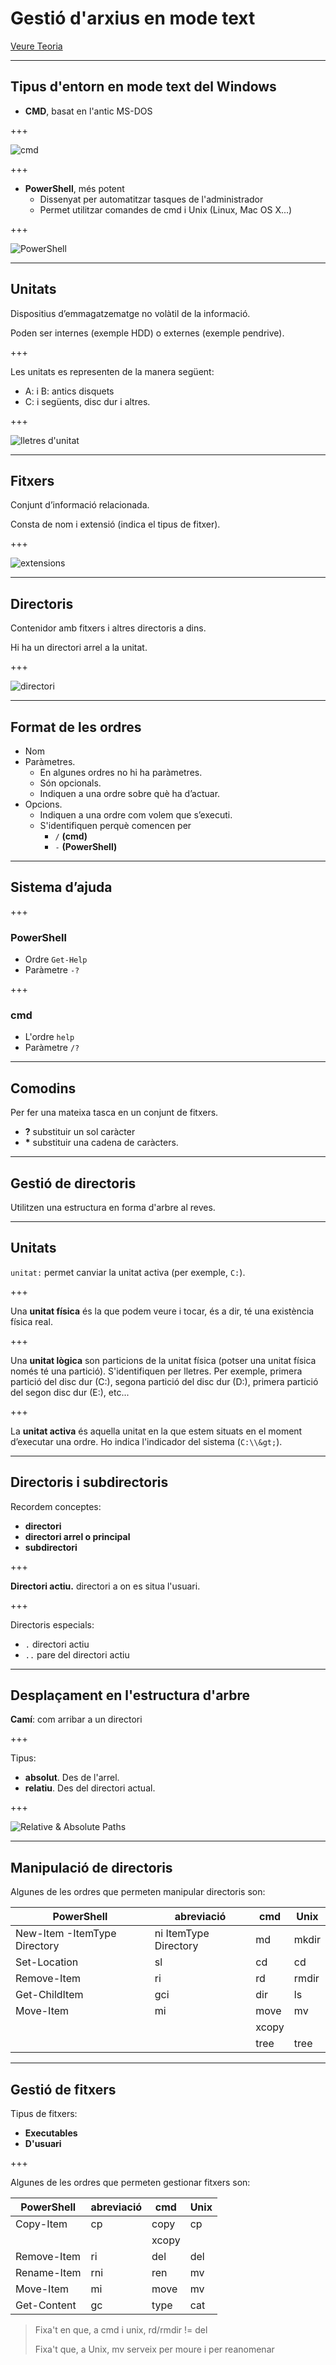 Gestió d'arxius en mode text
====================================

[Veure Teoria](https://jrodr236.github.io/SOM/GestioDArxiusEnModeText.html)

---

Tipus d'entorn en mode text del Windows
---------------------------------------

- **CMD**, basat en l'antic MS-DOS

+++

![cmd](http://fossbytes.com/wp-content/uploads/2016/04/speed-up-internet-connection-using-cmd.jpg)

+++

- **PowerShell**, més potent
  * Dissenyat per automatitzar tasques de l'administrador
  * Permet utilitzar comandes de cmd i Unix (Linux, Mac OS X...)

+++

![PowerShell](https://stackify.com/wp-content/uploads/2017/04/Powershell-commands-1.png)

---

Unitats
-------

Dispositius d’emmagatzematge no volàtil de
la informació.

Poden ser internes (exemple HDD) o externes (exemple pendrive).

+++

Les unitats es representen de la manera següent:

- A: i B: antics disquets
- C: i següents, disc dur i altres.

+++

![lletres d'unitat](http://www.partitionwizard.com/images/tu3001/drive-letter-is-missing-in-windows.jpg)

---

Fitxers
-------

Conjunt d’informació relacionada.

Consta de nom i extensió (indica el
tipus de fitxer).

+++

![extensions](https://i1.wp.com/www.tapscape.com/wp-content/uploads/2017/12/Extensions.jpg?fit=768%2C428&ssl=1)

---

Directoris
----------

Contenidor amb fitxers i altres directoris a dins.

Hi ha un directori arrel a la unitat.

+++

![directori](http://computertutorflorida.com/wp-content/uploads/2014/11/folder1.jpg)

---

Format de les ordres
--------------------

-   Nom
-   Paràmetres.
    * En algunes ordres no hi ha paràmetres.
    * Són opcionals.
    * Indiquen a una ordre sobre què ha d’actuar.
-   Opcions.
    * Indiquen a una ordre com volem que s’executi.
    * S'identifiquen perquè comencen per
      * `/` **(cmd)**
      * `-` **(PowerShell)**


---

Sistema d’ajuda
---------------

+++

### PowerShell

- Ordre `Get-Help`
- Paràmetre `-?`

+++

### cmd

- L'ordre `help`
- Paràmetre `/?`

---

Comodins
--------

Per fer una mateixa tasca en un conjunt de fitxers.

-   **?** substituir un sol caràcter
-   **\*** substituir una
    cadena de caràcters.
---

Gestió de directoris
--------------------

Utilitzen una estructura en forma d'arbre al reves.

---

Unitats
-------

`unitat:` permet canviar la unitat activa (per exemple, `C:`).

+++

Una **unitat física** és la que podem veure i tocar, és a dir, té una
existència física real. 

+++

Una **unitat lògica** son particions de la unitat física (potser una unitat física només té una partició). S'identifiquen per lletres. Per exemple, primera partició del disc dur (C:), segona partició del disc dur (D:), primera partició del segon disc dur (E:), etc...

+++

La **unitat activa** és aquella unitat en la que estem situats en el
moment d’executar una ordre. Ho indica l'indicador del sistema (`C:\\&gt;`).

---

Directoris i subdirectoris
--------------------------

Recordem conceptes:
- **directori**
- **directori arrel o principal**
- **subdirectori**

+++

**Directori actiu.** directori a on es situa l'usuari.

+++

Directoris especials:
- `.` directori actiu
- `..` pare del
directori actiu

---

Desplaçament en l'estructura d'arbre
------------------------------------

**Camí**: com arribar a un directori

+++

Tipus:

-   **absolut**. Des de l'arrel.
-   **relatiu**. Des del directori actual.

+++

![Relative & Absolute Paths](https://automatetheboringstuff.com/images/000032.jpg)

---

Manipulació de directoris
-------------------------

Algunes de les ordres que permeten manipular directoris son:

|PowerShell|abreviació|cmd|Unix|
|---|---|---|---|
|New-Item -ItemType Directory|ni ItemType Directory|md|mkdir|
|Set-Location|sl|cd|cd|
|Remove-Item|ri|rd|rmdir|
|Get-ChildItem|gci|dir|ls|
|Move-Item|mi|move|mv|
| | |xcopy| |
| | |tree|tree|

---

Gestió de fitxers
-----------------

Tipus de fitxers:
- **Executables**
- **D'usuari**

+++

Algunes de les ordres que permeten gestionar fitxers son:

|PowerShell|abreviació|cmd|Unix|
|---|---|---|---|
|Copy-Item|cp|copy|cp|
| | |xcopy| |
|Remove-Item|ri|del|del|
|Rename-Item|rni|ren|mv|
 Move-Item|mi|move|mv|
 Get-Content|gc|type|cat|

> Fixa't en que, a cmd i unix, rd/rmdir != del
>
> Fixa't que, a Unix, mv serveix per moure i per reanomenar
